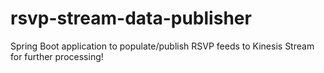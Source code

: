 # rsvp-stream-data-publisher
Spring Boot application to populate/publish RSVP feeds to Kinesis Stream for further processing!
